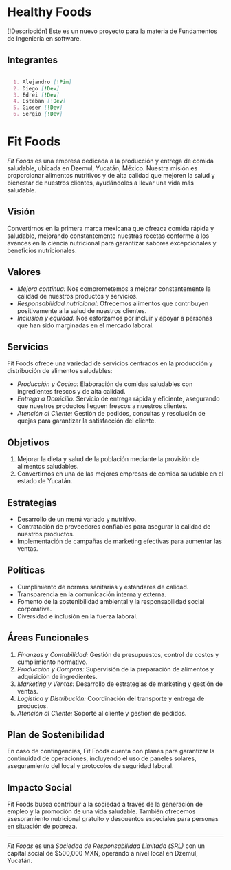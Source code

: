 <h1 aling="center">Healthy Foods</h1>

[!Descripción] Este es un nuevo proyecto para la materia de Fundamentos de Ingeniería en software.

## Integrantes

```md

  1. Alejandro [!Pim]
  2. Diego [!Dev]
  3. Edrei [!Dev]
  4. Esteban [!Dev]
  5. Gioser [!Dev]
  6. Sergio [!Dev]

```

# Fit Foods

*Fit Foods* es una empresa dedicada a la producción y entrega de comida saludable, ubicada en Dzemul, Yucatán, México. Nuestra misión es proporcionar alimentos nutritivos y de alta calidad que mejoren la salud y bienestar de nuestros clientes, ayudándoles a llevar una vida más saludable.

## Visión

Convertirnos en la primera marca mexicana que ofrezca comida rápida y saludable, mejorando constantemente nuestras recetas conforme a los avances en la ciencia nutricional para garantizar sabores excepcionales y beneficios nutricionales.

## Valores

- *Mejora continua:* Nos comprometemos a mejorar constantemente la calidad de nuestros productos y servicios.
- *Responsabilidad nutricional:* Ofrecemos alimentos que contribuyen positivamente a la salud de nuestros clientes.
- *Inclusión y equidad:* Nos esforzamos por incluir y apoyar a personas que han sido marginadas en el mercado laboral.

## Servicios

Fit Foods ofrece una variedad de servicios centrados en la producción y distribución de alimentos saludables:

- *Producción y Cocina:* Elaboración de comidas saludables con ingredientes frescos y de alta calidad.
- *Entrega a Domicilio:* Servicio de entrega rápida y eficiente, asegurando que nuestros productos lleguen frescos a nuestros clientes.
- *Atención al Cliente:* Gestión de pedidos, consultas y resolución de quejas para garantizar la satisfacción del cliente.

## Objetivos

1. Mejorar la dieta y salud de la población mediante la provisión de alimentos saludables.
2. Convertirnos en una de las mejores empresas de comida saludable en el estado de Yucatán.

## Estrategias

- Desarrollo de un menú variado y nutritivo.
- Contratación de proveedores confiables para asegurar la calidad de nuestros productos.
- Implementación de campañas de marketing efectivas para aumentar las ventas.

## Políticas

- Cumplimiento de normas sanitarias y estándares de calidad.
- Transparencia en la comunicación interna y externa.
- Fomento de la sostenibilidad ambiental y la responsabilidad social corporativa.
- Diversidad e inclusión en la fuerza laboral.

## Áreas Funcionales

1. *Finanzas y Contabilidad:* Gestión de presupuestos, control de costos y cumplimiento normativo.
2. *Producción y Compras:* Supervisión de la preparación de alimentos y adquisición de ingredientes.
3. *Marketing y Ventas:* Desarrollo de estrategias de marketing y gestión de ventas.
4. *Logística y Distribución:* Coordinación del transporte y entrega de productos.
5. *Atención al Cliente:* Soporte al cliente y gestión de pedidos.

## Plan de Sostenibilidad

En caso de contingencias, Fit Foods cuenta con planes para garantizar la continuidad de operaciones, incluyendo el uso de paneles solares, aseguramiento del local y protocolos de seguridad laboral.

## Impacto Social

Fit Foods busca contribuir a la sociedad a través de la generación de empleo y la promoción de una vida saludable. También ofrecemos asesoramiento nutricional gratuito y descuentos especiales para personas en situación de pobreza.

---

*Fit Foods* es una *Sociedad de Responsabilidad Limitada (SRL)* con un capital social de $500,000 MXN, operando a nivel local en Dzemul, Yucatán.